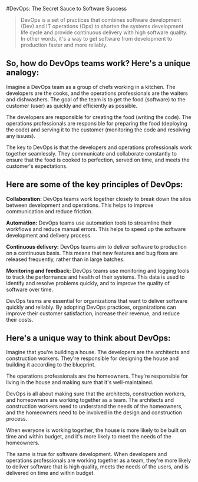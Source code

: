 #DevOps: The Secret Sauce to Software Success

> DevOps is a set of practices that combines software development (Dev) and IT operations (Ops) to shorten the systems development life cycle and provide continuous delivery with high software quality. In other words, it's a way to get software from development to production faster and more reliably.

## So, how do DevOps teams work? Here's a unique analogy:

Imagine a DevOps team as a group of chefs working in a kitchen. The developers are the cooks, and the operations professionals are the waiters and dishwashers. The goal of the team is to get the food (software) to the customer (user) as quickly and efficiently as possible.

The developers are responsible for creating the food (writing the code). The operations professionals are responsible for preparing the food (deploying the code) and serving it to the customer (monitoring the code and resolving any issues).

The key to DevOps is that the developers and operations professionals work together seamlessly. They communicate and collaborate constantly to ensure that the food is cooked to perfection, served on time, and meets the customer's expectations.

## Here are some of the key principles of DevOps:

**Collaboration:** DevOps teams work together closely to break down the silos between development and operations. This helps to improve communication and reduce friction.

**Automation:** DevOps teams use automation tools to streamline their workflows and reduce manual errors. This helps to speed up the software development and delivery process.

**Continuous delivery:** DevOps teams aim to deliver software to production on a continuous basis. This means that new features and bug fixes are released frequently, rather than in large batches.

**Monitoring and feedback:** DevOps teams use monitoring and logging tools to track the performance and health of their systems. This data is used to identify and resolve problems quickly, and to improve the quality of software over time.

DevOps teams are essential for organizations that want to deliver software quickly and reliably. By adopting DevOps practices, organizations can improve their customer satisfaction, increase their revenue, and reduce their costs.

## Here's a unique way to think about DevOps:

Imagine that you're building a house. The developers are the architects and construction workers. They're responsible for designing the house and building it according to the blueprint.

The operations professionals are the homeowners. They're responsible for living in the house and making sure that it's well-maintained.

DevOps is all about making sure that the architects, construction workers, and homeowners are working together as a team. The architects and construction workers need to understand the needs of the homeowners, and the homeowners need to be involved in the design and construction process.

When everyone is working together, the house is more likely to be built on time and within budget, and it's more likely to meet the needs of the homeowners.

The same is true for software development. When developers and operations professionals are working together as a team, they're more likely to deliver software that is high quality, meets the needs of the users, and is delivered on time and within budget.


